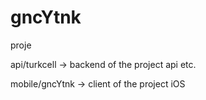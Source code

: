 # gncYtnk
proje

api/turkcell -> backend of the project api etc.

mobile/gncYtnk -> client of the project iOS
